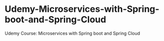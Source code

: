 # Udemy-Microservices-with-Spring-boot-and-Spring-Cloud
Udemy  Course: Microservices with Spring boot and Spring Cloud
